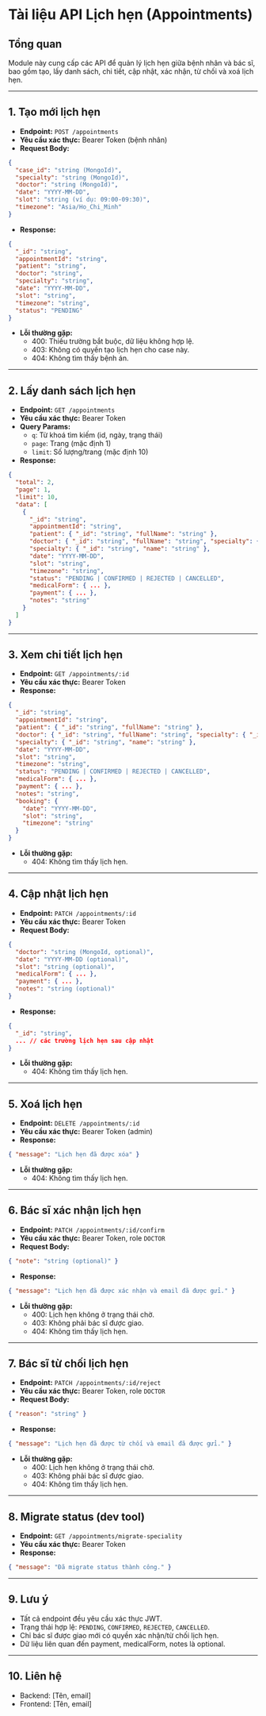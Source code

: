 # Tài liệu API Lịch hẹn (Appointments)

## Tổng quan

Module này cung cấp các API để quản lý lịch hẹn giữa bệnh nhân và bác sĩ, bao gồm tạo, lấy danh sách, chi tiết, cập nhật, xác nhận, từ chối và xoá lịch hẹn.

---

## 1. Tạo mới lịch hẹn

- **Endpoint:** `POST /appointments`
- **Yêu cầu xác thực:** Bearer Token (bệnh nhân)
- **Request Body:**

```json
{
  "case_id": "string (MongoId)",
  "specialty": "string (MongoId)",
  "doctor": "string (MongoId)",
  "date": "YYYY-MM-DD",
  "slot": "string (ví dụ: 09:00-09:30)",
  "timezone": "Asia/Ho_Chi_Minh"
}
```

- **Response:**

```json
{
  "_id": "string",
  "appointmentId": "string",
  "patient": "string",
  "doctor": "string",
  "specialty": "string",
  "date": "YYYY-MM-DD",
  "slot": "string",
  "timezone": "string",
  "status": "PENDING"
}
```

- **Lỗi thường gặp:**
  - 400: Thiếu trường bắt buộc, dữ liệu không hợp lệ.
  - 403: Không có quyền tạo lịch hẹn cho case này.
  - 404: Không tìm thấy bệnh án.

---

## 2. Lấy danh sách lịch hẹn

- **Endpoint:** `GET /appointments`
- **Yêu cầu xác thực:** Bearer Token
- **Query Params:**
  - `q`: Từ khoá tìm kiếm (id, ngày, trạng thái)
  - `page`: Trang (mặc định 1)
  - `limit`: Số lượng/trang (mặc định 10)
- **Response:**

```json
{
  "total": 2,
  "page": 1,
  "limit": 10,
  "data": [
    {
      "_id": "string",
      "appointmentId": "string",
      "patient": { "_id": "string", "fullName": "string" },
      "doctor": { "_id": "string", "fullName": "string", "specialty": { "_id": "string", "name": "string" } },
      "specialty": { "_id": "string", "name": "string" },
      "date": "YYYY-MM-DD",
      "slot": "string",
      "timezone": "string",
      "status": "PENDING | CONFIRMED | REJECTED | CANCELLED",
      "medicalForm": { ... },
      "payment": { ... },
      "notes": "string"
    }
  ]
}
```

---

## 3. Xem chi tiết lịch hẹn

- **Endpoint:** `GET /appointments/:id`
- **Yêu cầu xác thực:** Bearer Token
- **Response:**

```json
{
  "_id": "string",
  "appointmentId": "string",
  "patient": { "_id": "string", "fullName": "string" },
  "doctor": { "_id": "string", "fullName": "string", "specialty": { "_id": "string", "name": "string" } },
  "specialty": { "_id": "string", "name": "string" },
  "date": "YYYY-MM-DD",
  "slot": "string",
  "timezone": "string",
  "status": "PENDING | CONFIRMED | REJECTED | CANCELLED",
  "medicalForm": { ... },
  "payment": { ... },
  "notes": "string",
  "booking": {
    "date": "YYYY-MM-DD",
    "slot": "string",
    "timezone": "string"
  }
}
```

- **Lỗi thường gặp:**
  - 404: Không tìm thấy lịch hẹn.

---

## 4. Cập nhật lịch hẹn

- **Endpoint:** `PATCH /appointments/:id`
- **Yêu cầu xác thực:** Bearer Token
- **Request Body:**

```json
{
  "doctor": "string (MongoId, optional)",
  "date": "YYYY-MM-DD (optional)",
  "slot": "string (optional)",
  "medicalForm": { ... },
  "payment": { ... },
  "notes": "string (optional)"
}
```

- **Response:**

```json
{
  "_id": "string",
  ... // các trường lịch hẹn sau cập nhật
}
```

- **Lỗi thường gặp:**
  - 404: Không tìm thấy lịch hẹn.

---

## 5. Xoá lịch hẹn

- **Endpoint:** `DELETE /appointments/:id`
- **Yêu cầu xác thực:** Bearer Token (admin)
- **Response:**

```json
{ "message": "Lịch hẹn đã được xóa" }
```

- **Lỗi thường gặp:**
  - 404: Không tìm thấy lịch hẹn.

---

## 6. Bác sĩ xác nhận lịch hẹn

- **Endpoint:** `PATCH /appointments/:id/confirm`
- **Yêu cầu xác thực:** Bearer Token, role `DOCTOR`
- **Request Body:**

```json
{ "note": "string (optional)" }
```

- **Response:**

```json
{ "message": "Lịch hẹn đã được xác nhận và email đã được gửi." }
```

- **Lỗi thường gặp:**
  - 400: Lịch hẹn không ở trạng thái chờ.
  - 403: Không phải bác sĩ được giao.
  - 404: Không tìm thấy lịch hẹn.

---

## 7. Bác sĩ từ chối lịch hẹn

- **Endpoint:** `PATCH /appointments/:id/reject`
- **Yêu cầu xác thực:** Bearer Token, role `DOCTOR`
- **Request Body:**

```json
{ "reason": "string" }
```

- **Response:**

```json
{ "message": "Lịch hẹn đã được từ chối và email đã được gửi." }
```

- **Lỗi thường gặp:**
  - 400: Lịch hẹn không ở trạng thái chờ.
  - 403: Không phải bác sĩ được giao.
  - 404: Không tìm thấy lịch hẹn.

---

## 8. Migrate status (dev tool)

- **Endpoint:** `GET /appointments/migrate-speciality`
- **Yêu cầu xác thực:** Bearer Token
- **Response:**

```json
{ "message": "Đã migrate status thành công." }
```

---

## 9. Lưu ý

- Tất cả endpoint đều yêu cầu xác thực JWT.
- Trạng thái hợp lệ: `PENDING`, `CONFIRMED`, `REJECTED`, `CANCELLED`.
- Chỉ bác sĩ được giao mới có quyền xác nhận/từ chối lịch hẹn.
- Dữ liệu liên quan đến payment, medicalForm, notes là optional.

---

## 10. Liên hệ

- Backend: [Tên, email]
- Frontend: [Tên, email]

